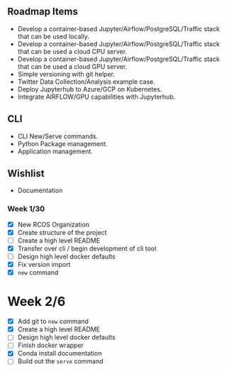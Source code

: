 ## Roadmap Items
* Develop a container-based Jupyter/Airflow/PostgreSQL/Traffic stack that can be used locally.
* Develop a container-based Jupyter/Airflow/PostgreSQL/Traffic stack that can be used a cloud CPU server.
* Develop a container-based Jupyter/Airflow/PostgreSQL/Traffic stack that can be used a cloud GPU server.
* Simple versioning with git helper.
* Twitter Data Collection/Analysis example case.
* Deploy Jupyterhub to Azure/GCP on Kubernetes.
* Integrate AIRFLOW/GPU capabilities with Jupyterhub.


## CLI
* CLI New/Serve commands.
* Python Package management.
* Application management.

## Wishlist
* Documentation

### Week 1/30
- [x] New RCOS Organization
- [x] Create structure of the project
- [ ] Create a high level README
- [x] Transfer over cli / begin development of cli tool
- [ ] Design high level docker defaults
- [x] Fix version import
- [x] `new` command

# Week 2/6
- [x] Add git to `new` command
- [x] Create a high level README
- [ ] Design high level docker defaults
- [ ] Finish docker wrapper
- [x] Conda install documentation
- [ ] Build out the `serve` command
